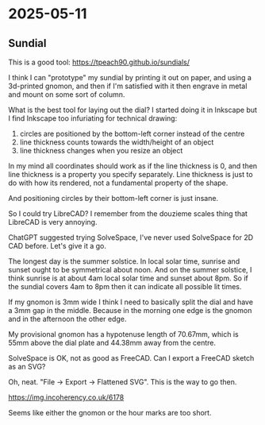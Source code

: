 # 2025-05-11

## Sundial

This is a good tool: https://tpeach90.github.io/sundials/

I think I can "prototype" my sundial by printing it out on paper, and
using a 3d-printed gnomon, and then if I'm satisfied with it then
engrave in metal and mount on some sort of column.

What is the best tool for laying out the dial? I started doing it in Inkscape
but I find Inkscape too infuriating for technical drawing:

1. circles are positioned by the bottom-left corner instead of the centre
2. line thickness counts towards the width/height of an object
3. line thickness changes when you resize an object

In my mind all coordinates should work as if the line thickness is 0, and
then line thickness is a property you specify separately. Line thickness is
just to do with how its rendered, not a fundamental property of the
shape.

And positioning circles by their bottom-left corner is just insane.

So I could try LibreCAD? I remember from the douzieme scales thing that
LibreCAD is very annoying.

ChatGPT suggested trying SolveSpace, I've never used SolveSpace for 2D CAD
before. Let's give it a go.

The longest day is the summer solstice. In local solar time, sunrise and sunset
ought to be symmetrical about noon. And on the summer solstice, I think
sunrise is at about 4am local solar time and sunset about 8pm. So if the
sundial covers 4am to 8pm then it can indicate all possible lit times.

If my gnomon is 3mm wide I think I need to basically split the dial and have a
3mm gap in the middle. Because in the morning one edge is the gnomon and in
the afternoon the other edge.

My provisional gnomon has a hypotenuse length of 70.67mm, which is 55mm
above the dial plate and 44.38mm away from the centre.

SolveSpace is OK, not as good as FreeCAD. Can I export a FreeCAD sketch as an SVG?

Oh, neat. "File -> Export -> Flattened SVG". This is the way to go then.

https://img.incoherency.co.uk/6178

Seems like either the gnomon or the hour marks are too short.
